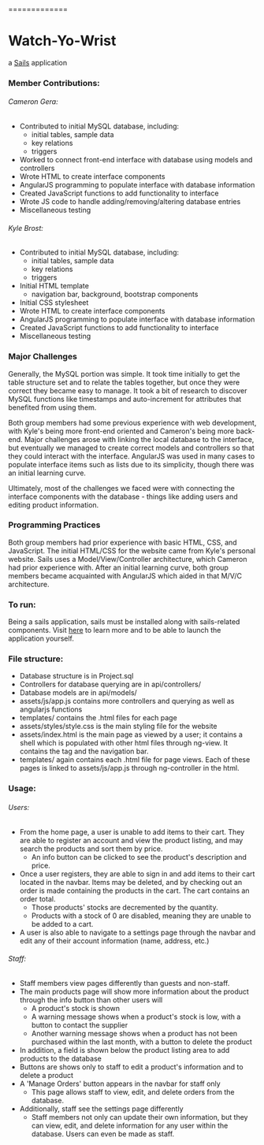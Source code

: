 
=============
# Watch-Yo-Wrist
a [Sails](http://sailsjs.org) application

### Member Contributions:
###### Cameron Gera:
- Contributed to initial MySQL database, including:
  - initial tables, sample data
  - key relations
  - triggers
- Worked to connect front-end interface with database using models and controllers
- Wrote HTML to create interface components
- AngularJS programming to populate interface with database information
- Created JavaScript functions to add functionality to interface
- Wrote JS code to handle adding/removing/altering database entries
- Miscellaneous testing

###### Kyle Brost:
- Contributed to initial MySQL database, including:
  - initial tables, sample data
  - key relations
  - triggers
- Initial HTML template
  - navigation bar, background, bootstrap components
- Initial CSS stylesheet
- Wrote HTML to create interface components
- AngularJS programming to populate interface with database information
- Created JavaScript functions to add functionality to interface
- Miscellaneous testing

### Major Challenges
Generally, the MySQL portion was simple.  It took time initially to get the table structure set and to relate the tables together, but once they were correct they became easy to manage.  It took a bit of research to discover MySQL functions like timestamps and auto-increment for attributes that benefited from using them.

Both group members had some previous experience with web development, with Kyle's being more front-end oriented and Cameron's being more back-end.  Major challenges arose with linking the local database to the interface, but eventually we managed to create correct models and controllers so that they could interact with the interface.  AngularJS was used in many cases to populate interface items such as lists due to its simplicity, though there was an initial learning curve.

Ultimately, most of the challenges we faced were with connecting the interface components with the database - things like adding users and editing product information.

### Programming Practices
Both group members had prior experience with basic HTML, CSS, and JavaScript.  The initial HTML/CSS for the website came from Kyle's personal website.  Sails uses a Model/View/Controller architecture, which Cameron had prior experience with.  After an initial learning curve, both group members became acquainted with AngularJS which aided in that M/V/C architecture.

### To run:
Being a sails application, sails must be installed along with sails-related components.  Visit [here](http://sailsjs.org/get-started) to learn more and to be able to launch the application yourself.

### File structure:
- Database structure is in Project.sql
- Controllers for database querying are in api/controllers/
- Database models are in api/models/
- assets/js/app.js contains more controllers and querying as well as angularjs functions
- templates/ contains the .html files for each page
- assets/styles/style.css is the main styling file for the website
- assets/index.html is the main page as viewed by a user; it contains a shell which is populated with other html files through ng-view.  It contains the <head> tag and the navigation bar.
- templates/ again contains each .html file for page views.  Each of these pages is linked to assets/js/app.js through ng-controller in the html.

### Usage:
###### Users:
- From the home page, a user is unable to add items to their cart.  They are able to register an account and view the product listing, and may search the products and sort them by price.
  - An info button can be clicked to see the product's description and price.
- Once a user registers, they are able to sign in and add items to their cart located in the navbar.  Items may be deleted, and by checking out an order is made containing the products in the cart.  The cart contains an order total.
  - Those products' stocks are decremented by the quantity.
  - Products with a stock of 0 are disabled, meaning they are unable to be added to a cart.
- A user is also able to navigate to a settings page through the navbar and edit any of their account information (name, address, etc.)

###### Staff:
- Staff members view pages differently than guests and non-staff.
- The main products page will show more information about the product through the info button than other users will
  - A product's stock is shown
  - A warning message shows when a product's stock is low, with a button to contact the supplier
  - Another warning message shows when a product has not been purchased within the last month, with a button to delete the product
- In addition, a field is shown below the product listing area to add products to the database
- Buttons are shows only to staff to edit a product's information and to delete a product
- A 'Manage Orders' button appears in the navbar for staff only
  - This page allows staff to view, edit, and delete orders from the database.
- Additionally, staff see the settings page differently
  - Staff members not only can update their own information, but they can view, edit, and delete information for any user within the database.  Users can even be made as staff.

